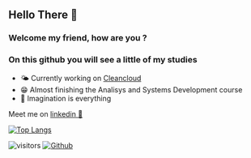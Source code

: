 ## Hello There 🚀

### Welcome my friend, how are you ?

### On this github you will see a little of my studies
- 🌤  Currently working on [Cleancloud](https://cleancloud.io/)
- 😁 Almost finishing the Analisys and Systems Development course
- 🤔 Imagination is everything

Meet me on [linkedin 📱](https://www.linkedin.com/in/yurileonel/)

[![Top Langs](https://github-readme-stats.vercel.app/api/top-langs/?username=YuriLeonel&layout=compact)](https://github.com/anuraghazra/github-readme-stats)

![visitors](https://visitor-badge.glitch.me/badge?page_id=${YuriLeonel}.${YuriLeonel})
[![Github](https://img.shields.io/github/followers/YuriLeonel?label=Follow&style=social)](https://github.com/YuriLeonel)


<!--
**YuriLeonel/YuriLeonel** is a ✨ _special_ ✨ repository because its `README.md` (this file) appears on your GitHub profile.

Here are some ideas to get you started:

- 🔭 I’m currently working on ...
- 🌱 I’m currently learning ...
- 👯 I’m looking to collaborate on ...
- 🤔 I’m looking for help with ...
- 💬 Ask me about ...
- 📫 How to reach me: ...
- 😄 Pronouns: ...
- ⚡ Fun fact: ...
-->
